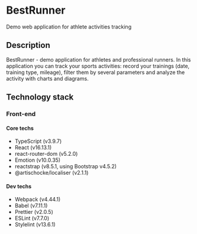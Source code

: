 # BestRunner

Demo web application for athlete activities tracking

## Description

BestRunner - demo application for athletes and professional runners. In this application you can track your sports activities: record your trainings (date, training type, mileage), filter them by several parameters and analyze the activity with charts and diagrams.

## Technology stack

### Front-end

#### Core techs

- TypeScript (v3.9.7)
- React (v16.13.1)
- react-router-dom (v5.2.0)
- Emotion (v10.0.35)
- reactstrap (v8.5.1, using Bootstrap v4.5.2)
- @artischocke/localiser (v2.1.1)

#### Dev techs

- Webpack (v4.44.1)
- Babel (v7.11.1)
- Prettier (v2.0.5)
- ESLint (v7.7.0)
- Stylelint (v13.6.1)
